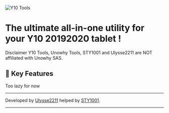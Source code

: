 ![Y10 Tools](Assets/logo.png)

# The ultimate all-in-one utility for your Y10 20192020 tablet !

Disclaimer Y10 Tools, Unowhy Tools, STY1001 and Ulysse2211 are NOT affiliated with Unowhy SAS.

## 🔧 Key Features

Too lazy for now

---

Developed by [Ulysse2211](https://github.comUlysse2211) helped by [STY1001](https://github.comSTY1001).

---
